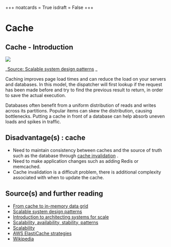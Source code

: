+++
noatcards = True
isdraft = False
+++


# Cache

## Cache - Introduction
![](https://camo.githubusercontent.com/7acedde6aa7853baf2eb4a53f88e2595ebe43756/687474703a2f2f692e696d6775722e636f6d2f51367a32344c612e706e67) 

_[Source: Scalable system design patterns](http://horicky.blogspot.com/2010/10/scalable-system-design-patterns.html) _

Caching improves page load times and can reduce the load on your servers and databases. In this model, the dispatcher will first lookup if the request has been made before and try to find the previous result to return, in order to save the actual execution.

Databases often benefit from a uniform distribution of reads and writes across its partitions. Popular items can skew the distribution, causing bottlenecks. Putting a cache in front of a database can help absorb uneven loads and spikes in traffic.

## Disadvantage(s) : cache

- Need to maintain consistency between caches and the source of truth such as the database through [cache invalidation](https://en.wikipedia.org/wiki/Cache_algorithms) .
- Need to make application changes such as adding Redis or memcached.
- Cache invalidation is a difficult problem, there is additional complexity associated with when to update the cache.

## Source(s) and further reading

- [From cache to in-memory data grid](http://www.slideshare.net/tmatyashovsky/from-cache-to-in-memory-data-grid-introduction-to-hazelcast) 
- [Scalable system design patterns](http://horicky.blogspot.com/2010/10/scalable-system-design-patterns.html) 
- [Introduction to architecting systems for scale](http://lethain.com/introduction-to-architecting-systems-for-scale/) 
- [Scalability, availability, stability, patterns](http://www.slideshare.net/jboner/scalability-availability-stability-patterns/) 
- [Scalability](http://www.lecloud.net/post/9246290032/scalability-for-dummies-part-3-cache) 
- [AWS ElastiCache strategies](http://docs.aws.amazon.com/AmazonElastiCache/latest/UserGuide/Strategies.html) 
- [Wikipedia](https://en.wikipedia.org/wiki/Cache_(computing))